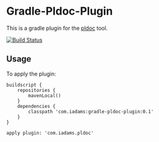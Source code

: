 Gradle-Pldoc-Plugin
=========

This is a gradle plugin for the [pldoc] tool.

[![Build Status](https://travis-ci.org/iwarapter/gradle-pldoc-plugin.svg?branch=master)](https://travis-ci.org/iwarapter/gradle-pldoc-plugin)

Usage
-----------

To apply the plugin:
```
buildscript {
	repositories {
	    mavenLocal()
	}
	dependencies {
		classpath 'com.iadams:gradle-pldoc-plugin:0.1'
	}
}

apply plugin: 'com.iadams.pldoc'
```

[pldoc]:http://pldoc.sourceforge.net/maven-site/
